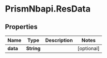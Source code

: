 # PrismNbapi.ResData

## Properties
Name | Type | Description | Notes
------------ | ------------- | ------------- | -------------
**data** | **String** |  | [optional] 


